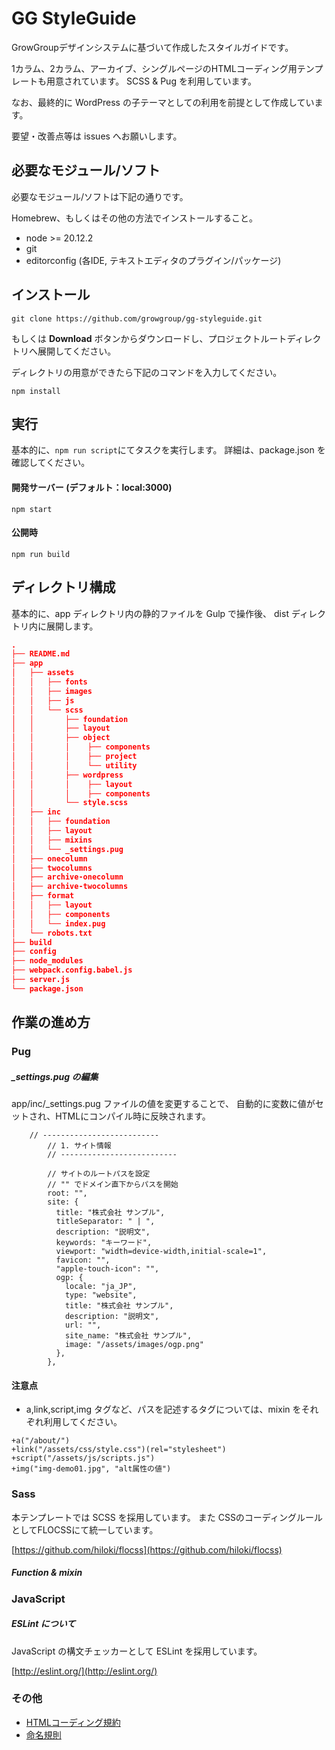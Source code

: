 # GG StyleGuide

GrowGroupデザインシステムに基づいて作成したスタイルガイドです。

1カラム、2カラム、アーカイブ、シングルページのHTMLコーディング用テンプレートも用意されています。
SCSS & Pug を利用しています。

なお、最終的に WordPress の子テーマとしての利用を前提として作成しています。

要望・改善点等は issues へお願いします。

## 必要なモジュール/ソフト

必要なモジュール/ソフトは下記の通りです。

Homebrew、もしくはその他の方法でインストールすること。

* node >= 20.12.2
* git
* editorconfig (各IDE, テキストエディタのプラグイン/パッケージ)

## インストール

```shell
git clone https://github.com/growgroup/gg-styleguide.git
```

もしくは **Download** ボタンからダウンロードし、プロジェクトルートディレクトリへ展開してください。

ディレクトリの用意ができたら下記のコマンドを入力してください。

```shell
npm install
```

## 実行
基本的に、```npm run script```にてタスクを実行します。
詳細は、package.json を確認してください。

#### 開発サーバー (デフォルト：local:3000)
```
npm start
```

#### 公開時
```
npm run build
```

## ディレクトリ構成

基本的に、app ディレクトリ内の静的ファイルを Gulp で操作後、
dist ディレクトリ内に展開します。

```json
.
├── README.md
├── app
│   ├── assets
│   │   ├── fonts
│   │   ├── images
│   │   ├── js
│   │   └── scss
│   │       ├── foundation
│   │       ├── layout
│   │       ├── object
│   │       │    ├── components
│   │       │    ├── project
│   │       │    └── utility
│   │       ├── wordpress
│   │       │    ├── layout
│   │       │    ├── components
│   │       └── style.scss
│   ├── inc
│   │   ├── foundation
│   │   ├── layout
│   │   ├── mixins
│   │   └── _settings.pug
│   ├── onecolumn
│   ├── twocolumns
│   ├── archive-onecolumn
│   ├── archive-twocolumns
│   ├── format
│   │   ├── layout
│   │   ├── components
│   │   └── index.pug
│   └── robots.txt
├── build
├── config
├── node_modules
├── webpack.config.babel.js
├── server.js
└── package.json

```

## 作業の進め方

### Pug

##### _settings.pug の編集

app/inc/_settings.pug ファイルの値を変更することで、
自動的に変数に値がセットされ、HTMLにコンパイル時に反映されます。

```pug
    // --------------------------
        // 1. サイト情報
        // --------------------------

        // サイトのルートパスを設定
        // "" でドメイン直下からパスを開始
        root: "",
        site: {
          title: "株式会社 サンプル",
          titleSeparator: " | ",
          description: "説明文",
          keywords: "キーワード",
          viewport: "width=device-width,initial-scale=1",
          favicon: "",
          "apple-touch-icon": "",
          ogp: {
            locale: "ja_JP",
            type: "website",
            title: "株式会社 サンプル",
            description: "説明文",
            url: "",
            site_name: "株式会社 サンプル",
            image: "/assets/images/ogp.png"
          },
        },

```

#### 注意点

* a,link,script,img タグなど、パスを記述するタグについては、mixin をそれぞれ利用してください。

```pug
+a("/about/")
+link("/assets/css/style.css")(rel="stylesheet")
+script("/assets/js/scripts.js")
+img("img-demo01.jpg", "alt属性の値")
```

### Sass

本テンプレートでは SCSS を採用しています。
また CSSのコーディングルールとしてFLOCSSにて統一しています。

[https://github.com/hiloki/flocss](https://github.com/hiloki/flocss)


##### Function & mixin


### JavaScript

##### ESLint について

JavaScript の構文チェッカーとして ESLint を採用しています。

[http://eslint.org/](http://eslint.org/)

### その他

* [HTMLコーディング規約](docs/RULES_HTML_CODING.md)
* [命名規則](docs/RULES_NAMING.md)


